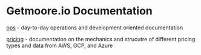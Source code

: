 # Getmoore.io Documentation #

[ops](OPS.md) - day-to-day operations and development oriented documentation

[pricing](PRICING.md) - documentation on the mechanics and strucutre of different pricing types and data from AWS, GCP, and Azure